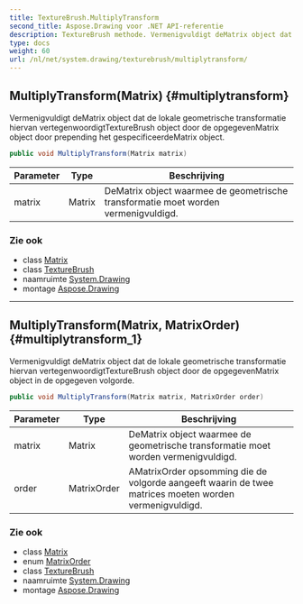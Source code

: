 ```yaml
---
title: TextureBrush.MultiplyTransform
second_title: Aspose.Drawing voor .NET API-referentie
description: TextureBrush methode. Vermenigvuldigt deMatrix object dat de lokale geometrische transformatie hiervan vertegenwoordigtTextureBrush object door de opgegevenMatrix object door prepending het gespecificeerdeMatrix object.
type: docs
weight: 60
url: /nl/net/system.drawing/texturebrush/multiplytransform/
---
```

## MultiplyTransform(Matrix) {#multiplytransform}

Vermenigvuldigt deMatrix object dat de lokale geometrische transformatie hiervan vertegenwoordigtTextureBrush object door de opgegevenMatrix object door prepending het gespecificeerdeMatrix object.

```csharp
public void MultiplyTransform(Matrix matrix)
```

| Parameter | Type | Beschrijving |
| --- | --- | --- |
| matrix | Matrix | DeMatrix object waarmee de geometrische transformatie moet worden vermenigvuldigd. |

### Zie ook

* class [Matrix](../../../system.drawing.drawing2d/matrix/)
* class [TextureBrush](../)
* naamruimte [System.Drawing](../../texturebrush/)
* montage [Aspose.Drawing](../../../)

---

## MultiplyTransform(Matrix, MatrixOrder) {#multiplytransform_1}

Vermenigvuldigt deMatrix object dat de lokale geometrische transformatie hiervan vertegenwoordigtTextureBrush object door de opgegevenMatrix object in de opgegeven volgorde.

```csharp
public void MultiplyTransform(Matrix matrix, MatrixOrder order)
```

| Parameter | Type | Beschrijving |
| --- | --- | --- |
| matrix | Matrix | DeMatrix object waarmee de geometrische transformatie moet worden vermenigvuldigd. |
| order | MatrixOrder | AMatrixOrder opsomming die de volgorde aangeeft waarin de twee matrices moeten worden vermenigvuldigd. |

### Zie ook

* class [Matrix](../../../system.drawing.drawing2d/matrix/)
* enum [MatrixOrder](../../../system.drawing.drawing2d/matrixorder/)
* class [TextureBrush](../)
* naamruimte [System.Drawing](../../texturebrush/)
* montage [Aspose.Drawing](../../../)



